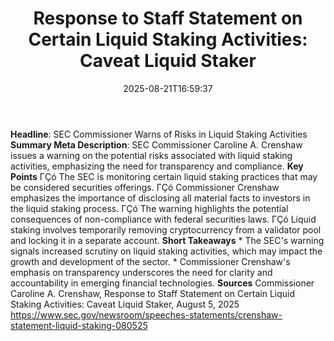 ﻿---
title: "Response to Staff Statement on Certain Liquid Staking Activities:  Caveat Liquid Staker"
date: "2025-08-21T16:59:37"
category: "Markets"
summary: ""
slug: "response to staff statement on certain liquid staking activi"
source_urls:
  - "https://www.sec.gov/newsroom/speeches-statements/crenshaw-statement-liquid-staking-080525"
seo:
  title: "Response to Staff Statement on Certain Liquid Staking Activities:  Caveat Liquid Staker | Hash n Hedge"
  description: ""
  keywords: ["news", "markets", "brief"]
---
**Headline**: SEC Commissioner Warns of Risks in Liquid Staking Activities  **Summary Meta Description**: SEC Commissioner Caroline A. Crenshaw issues a warning on the potential risks associated with liquid staking activities, emphasizing the need for transparency and compliance.  **Key Points**  ΓÇó The SEC is monitoring certain liquid staking practices that may be considered securities offerings. ΓÇó Commissioner Crenshaw emphasizes the importance of disclosing all material facts to investors in the liquid staking process. ΓÇó The warning highlights the potential consequences of non-compliance with federal securities laws. ΓÇó Liquid staking involves temporarily removing cryptocurrency from a validator pool and locking it in a separate account.  **Short Takeaways**  * The SEC's warning signals increased scrutiny on liquid staking activities, which may impact the growth and development of the sector. * Commissioner Crenshaw's emphasis on transparency underscores the need for clarity and accountability in emerging financial technologies.  **Sources** Commissioner Caroline A. Crenshaw, Response to Staff Statement on Certain Liquid Staking Activities: Caveat Liquid Staker, August 5, 2025 https://www.sec.gov/newsroom/speeches-statements/crenshaw-statement-liquid-staking-080525 
